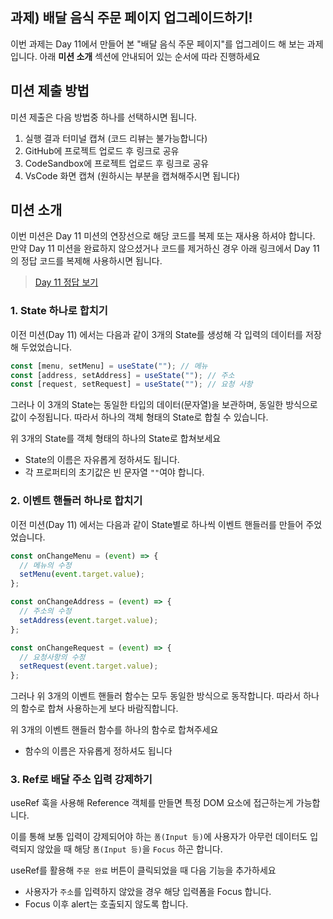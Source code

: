 ## 과제) 배달 음식 주문 페이지 업그레이드하기!

이번 과제는 Day 11에서 만들어 본 "배달 음식 주문 페이지"를 업그레이드 해 보는 과제입니다. 아래 **미션 소개** 섹션에 안내되어 있는 순서에 따라 진행하세요

## 미션 제출 방법

미션 제출은 다음 방법중 하나를 선택하시면 됩니다.

1. 실행 결과 터미널 캡쳐 (코드 리뷰는 불가능합니다)
2. GitHub에 프로젝트 업로드 후 링크로 공유
3. CodeSandbox에 프로젝트 업로드 후 링크로 공유
4. VsCode 화면 캡쳐 (원하시는 부분을 캡쳐해주시면 됩니다)

## 미션 소개

이번 미션은 Day 11 미션의 연장선으로 해당 코드를 복제 또는 재사용 하셔야 합니다.  
만약 Day 11 미션을 완료하지 않으셨거나 코드를 제거하신 경우 아래 링크에서 Day 11의 정답 코드를 복제해 사용하시면 됩니다.

> [Day 11 정답 보기](https://github.com/winterlood/onebite-react-challenge/blob/main/missions/day11/answer)

### 1. State 하나로 합치기

이전 미션(Day 11) 에서는 다음과 같이 3개의 State를 생성해 각 입력의 데이터를 저장해 두었었습니다.

```javascript
const [menu, setMenu] = useState(""); // 메뉴
const [address, setAddress] = useState(""); // 주소
const [request, setRequest] = useState(""); // 요청 사항
```

그러나 이 3개의 State는 동일한 타입의 데이터(문자열)을 보관하며, 동일한 방식으로 값이 수정됩니다. 따라서 하나의 객체 형태의 State로 합칠 수 있습니다.

위 3개의 State를 객체 형태의 하나의 State로 합쳐보세요

- State의 이름은 자유롭게 정하셔도 됩니다.
- 각 프로퍼티의 초기값은 빈 문자열 `""`여야 합니다.

### 2. 이벤트 핸들러 하나로 합치기

이전 미션(Day 11) 에서는 다음과 같이 State별로 하나씩 이벤트 핸들러를 만들어 주었었습니다.

```javascript
const onChangeMenu = (event) => {
  // 메뉴의 수정
  setMenu(event.target.value);
};

const onChangeAddress = (event) => {
  // 주소의 수정
  setAddress(event.target.value);
};

const onChangeRequest = (event) => {
  // 요청사항의 수정
  setRequest(event.target.value);
};
```

그러나 위 3개의 이벤트 핸들러 함수는 모두 동일한 방식으로 동작합니다. 따라서 하나의 함수로 합쳐 사용하는게 보다 바람직합니다.

위 3개의 이벤트 핸들러 함수를 하나의 함수로 합쳐주세요

- 함수의 이름은 자유롭게 정하셔도 됩니다

### 3. Ref로 배달 주소 입력 강제하기

useRef 훅을 사용해 Reference 객체를 만들면 특정 DOM 요소에 접근하는게 가능합니다.

이를 통해 보통 입력이 강제되어야 하는 `폼(Input 등)`에 사용자가 아무런 데이터도 입력되지 않았을 때 해당 `폼(Input 등)`을 `Focus` 하곤 합니다.

useRef를 활용해 `주문 완료` 버튼이 클릭되었을 때 다음 기능을 추가하세요

- 사용자가 `주소`를 입력하지 않았을 경우 해당 입력폼을 Focus 합니다.
- Focus 이후 alert는 호출되지 않도록 합니다.
